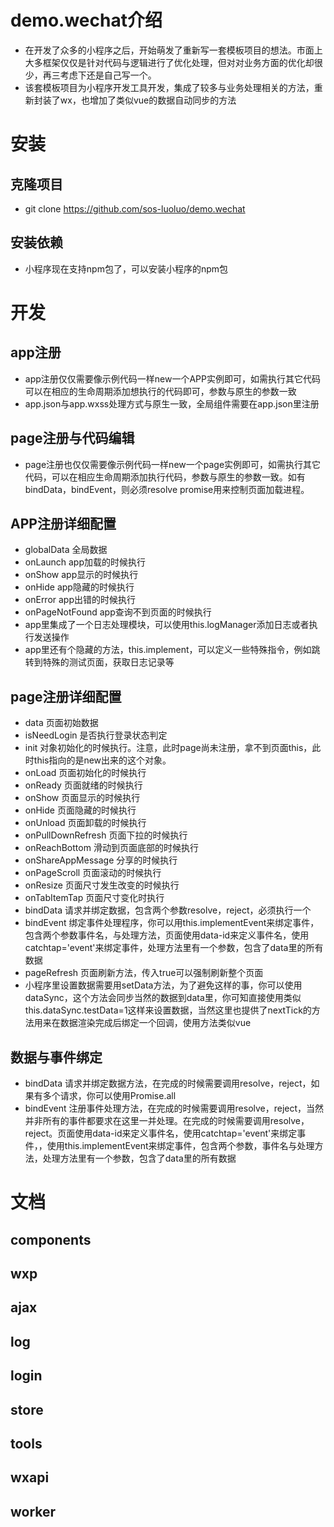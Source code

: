 # demo.wechat介绍
- 在开发了众多的小程序之后，开始萌发了重新写一套模板项目的想法。市面上大多框架仅仅是针对代码与逻辑进行了优化处理，但对对业务方面的优化却很少，再三考虑下还是自己写一个。
- 该套模板项目为小程序开发工具开发，集成了较多与业务处理相关的方法，重新封装了wx，也增加了类似vue的数据自动同步的方法
# 安装
## 克隆项目
- git clone https://github.com/sos-luoluo/demo.wechat
## 安装依赖
- 小程序现在支持npm包了，可以安装小程序的npm包
# 开发
## app注册
- app注册仅仅需要像示例代码一样new一个APP实例即可，如需执行其它代码可以在相应的生命周期添加想执行的代码即可，参数与原生的参数一致
- app.json与app.wxss处理方式与原生一致，全局组件需要在app.json里注册
## page注册与代码编辑
- page注册也仅仅需要像示例代码一样new一个page实例即可，如需执行其它代码，可以在相应生命周期添加执行代码，参数与原生的参数一致。如有bindData，bindEvent，则必须resolve promise用来控制页面加载进程。
## APP注册详细配置
- globalData 全局数据
- onLaunch app加载的时候执行
- onShow app显示的时候执行
- onHide app隐藏的时候执行
- onError app出错的时候执行
- onPageNotFound app查询不到页面的时候执行
- app里集成了一个日志处理模块，可以使用this.logManager添加日志或者执行发送操作
- app里还有个隐藏的方法，this.implement，可以定义一些特殊指令，例如跳转到特殊的测试页面，获取日志记录等
## page注册详细配置
- data 页面初始数据
- isNeedLogin 是否执行登录状态判定
- init 对象初始化的时候执行。注意，此时page尚未注册，拿不到页面this，此时this指向的是new出来的这个对象。
- onLoad 页面初始化的时候执行
- onReady 页面就绪的时候执行
- onShow 页面显示的时候执行
- onHide 页面隐藏的时候执行
- onUnload 页面卸载的时候执行
- onPullDownRefresh 页面下拉的时候执行
- onReachBottom 滑动到页面底部的时候执行
- onShareAppMessage 分享的时候执行
- onPageScroll 页面滚动的时候执行
- onResize 页面尺寸发生改变的时候执行
- onTabItemTap 页面尺寸变化时执行
- bindData 请求并绑定数据，包含两个参数resolve，reject，必须执行一个
- bindEvent 绑定事件处理程序，你可以用this.implementEvent来绑定事件，包含两个参数事件名，与处理方法，页面使用data-id来定义事件名，使用catchtap='event'来绑定事件，处理方法里有一个参数，包含了data里的所有数据
- pageRefresh 页面刷新方法，传入true可以强制刷新整个页面
- 小程序里设置数据需要用setData方法，为了避免这样的事，你可以使用dataSync，这个方法会同步当然的数据到data里，你可知直接使用类似this.dataSync.testData=1这样来设置数据，当然这里也提供了nextTick的方法用来在数据渲染完成后绑定一个回调，使用方法类似vue
## 数据与事件绑定
- bindData 请求并绑定数据方法，在完成的时候需要调用resolve，reject，如果有多个请求，你可以使用Promise.all
- bindEvent 注册事件处理方法，在完成的时候需要调用resolve，reject，当然并非所有的事件都要求在这里一并处理。在完成的时候需要调用resolve，reject。页面使用data-id来定义事件名，使用catchtap='event'来绑定事件，，使用this.implementEvent来绑定事件，包含两个参数，事件名与处理方法，处理方法里有一个参数，包含了data里的所有数据
# 文档
## components
## wxp
## ajax
## log
## login
## store
## tools
## wxapi
## worker
